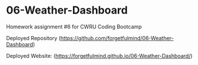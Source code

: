 # 06-Weather-Dashboard
Homework assignment #6 for CWRU Coding Bootcamp

Deployed Repository (https://github.com/forgetfulmind/06-Weather-Dashboard)

Deployed Website: (https://forgetfulmind.github.io/06-Weather-Dashboard/)


